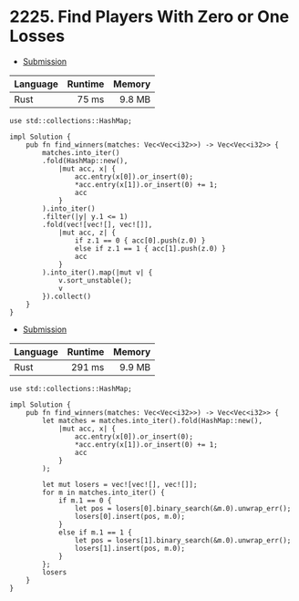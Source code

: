# 2225. Find Players With Zero or One Losses
- [Submission](https://leetcode.com/submissions/detail/1146640411/)

| Language | Runtime | Memory |
| :-       |       -:|      -:|
| Rust | 75 ms | 9.8 MB |
```
use std::collections::HashMap;

impl Solution {
    pub fn find_winners(matches: Vec<Vec<i32>>) -> Vec<Vec<i32>> {
        matches.into_iter()
        .fold(HashMap::new(),  
            |mut acc, x| {
                acc.entry(x[0]).or_insert(0);
                *acc.entry(x[1]).or_insert(0) += 1;
                acc
            }
        ).into_iter()
        .filter(|y| y.1 <= 1)
        .fold(vec![vec![], vec![]], 
            |mut acc, z| {
                if z.1 == 0 { acc[0].push(z.0) }
                else if z.1 == 1 { acc[1].push(z.0) }
                acc
            }
        ).into_iter().map(|mut v| {
            v.sort_unstable();
            v
        }).collect()
    }
}
```
- [Submission](https://leetcode.com/submissions/detail/1146626059/)

| Language | Runtime | Memory |
| :-       |       -:|      -:|
| Rust | 291 ms | 9.9 MB |
```
use std::collections::HashMap;

impl Solution {
    pub fn find_winners(matches: Vec<Vec<i32>>) -> Vec<Vec<i32>> {
        let matches = matches.into_iter().fold(HashMap::new(),  
            |mut acc, x| {
                acc.entry(x[0]).or_insert(0);
                *acc.entry(x[1]).or_insert(0) += 1;
                acc
            }
        );

        let mut losers = vec![vec![], vec![]];
        for m in matches.into_iter() {
            if m.1 == 0 { 
                let pos = losers[0].binary_search(&m.0).unwrap_err();
                losers[0].insert(pos, m.0); 
            } 
            else if m.1 == 1 { 
                let pos = losers[1].binary_search(&m.0).unwrap_err();
                losers[1].insert(pos, m.0); 
            }
        };
        losers
    }
}
```
